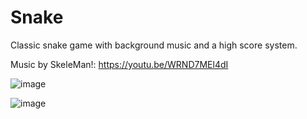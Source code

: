 # Snake
Classic snake game with background music and a high score system.

Music by SkeleMan!: https://youtu.be/WRND7MEl4dI

![image](https://user-images.githubusercontent.com/54452350/191975024-9d3655f8-4fae-44dd-a6fc-05a55745779c.png)


![image](https://user-images.githubusercontent.com/54452350/191975250-b12fc109-91e7-4a7a-bfbf-e1fc70935bb0.png)
